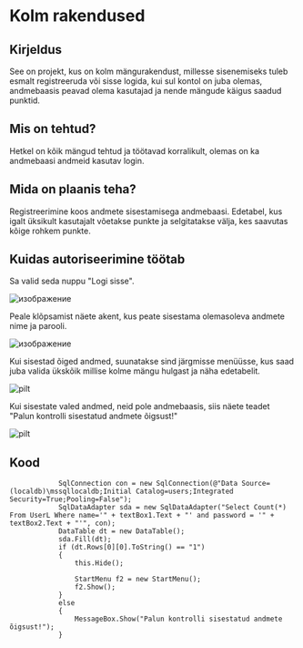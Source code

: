 # Kolm rakendused
## Kirjeldus
See on projekt, kus on kolm mängurakendust, millesse sisenemiseks tuleb esmalt registreeruda või sisse logida, kui sul kontol on juba olemas, andmebaasis peavad olema kasutajad ja nende mängude käigus saadud punktid.
## Mis on tehtud?
Hetkel on kõik mängud tehtud ja töötavad korralikult, olemas on ka andmebaasi andmeid kasutav login.
## Mida on plaanis teha?
Registreerimine koos andmete sisestamisega andmebaasi. Edetabel, kus igalt üksikult kasutajalt võetakse punkte ja selgitatakse välja, kes saavutas kõige rohkem punkte.
## Kuidas autoriseerimine töötab
Sa valid seda nuppu "Logi sisse".

![изображение](https://user-images.githubusercontent.com/77333208/194776730-8000fc35-e27d-4445-9518-6873c1ad8ed6.png)


Peale klõpsamist näete akent, kus peate sisestama olemasoleva andmete nime ja parooli.

![изображение](https://user-images.githubusercontent.com/77333208/194776833-5befb12d-97f0-4516-8cf1-91bd2b5e4e39.png)


Kui sisestad õiged andmed, suunatakse sind järgmisse menüüsse, kus saad juba valida ükskõik millise kolme mängu hulgast ja näha edetabelit.

![pilt](https://user-images.githubusercontent.com/77333208/194815935-25afbf71-cb3c-467b-9cb4-f69ea942cdb0.png)


Kui sisestate valed andmed, neid pole andmebaasis, siis näete teadet "Palun kontrolli sisestatud andmete õigsust!"

![pilt](https://user-images.githubusercontent.com/77333208/194815908-2c183523-6264-433e-b650-e51c2bb11c9f.png)


## Kood
```
            SqlConnection con = new SqlConnection(@"Data Source=(localdb)\mssqllocaldb;Initial Catalog=users;Integrated Security=True;Pooling=False");
            SqlDataAdapter sda = new SqlDataAdapter("Select Count(*) From UserL Where name='" + textBox1.Text + "' and password = '" + textBox2.Text + "'", con);
            DataTable dt = new DataTable();
            sda.Fill(dt);
            if (dt.Rows[0][0].ToString() == "1")
            {
                this.Hide();

                StartMenu f2 = new StartMenu();
                f2.Show();
            }
            else
            {
                MessageBox.Show("Palun kontrolli sisestatud andmete õigsust!");
            }
```

